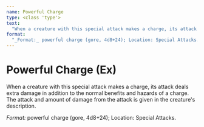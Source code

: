 ```yaml
---
name: Powerful Charge
type: <class 'type'>
text:
  "When a creature with this special attack makes a charge, its attack deals extra damage in addition to the normal benefits and hazards of a charge. The attack and amount of damage from the attack is given in the creature's description."
format:
  "_Format:_ powerful charge (gore, 4d8+24); Location: Special Attacks."
---
```

 
# Powerful Charge (Ex)
When a creature with this special attack makes a charge, its attack deals extra damage in addition to the normal benefits and hazards of a charge. The attack and amount of damage from the attack is given in the creature's description.

_Format:_ powerful charge (gore, 4d8+24); Location: Special Attacks.
